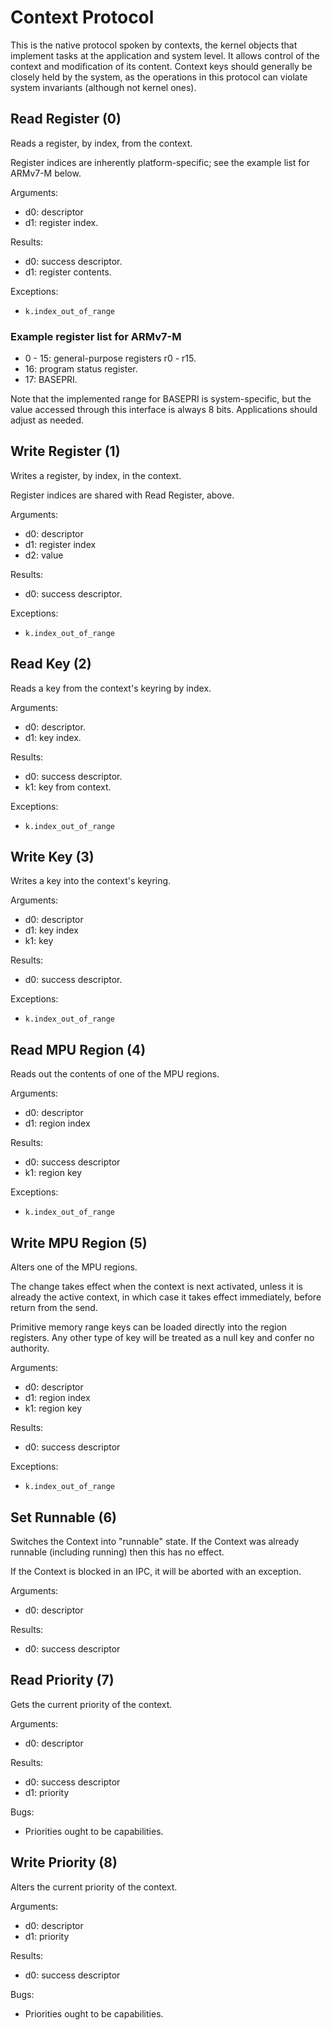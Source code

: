 Context Protocol
================

This is the native protocol spoken by contexts, the kernel objects that
implement tasks at the application and system level.  It allows control of the
context and modification of its content.  Context keys should generally be
closely held by the system, as the operations in this protocol can violate
system invariants (although not kernel ones).


Read Register (0)
-----------------

Reads a register, by index, from the context.

Register indices are inherently platform-specific; see the example list for
ARMv7-M below.

Arguments:
- d0: descriptor
- d1: register index.

Results:
- d0: success descriptor.
- d1: register contents.

Exceptions:
- `k.index_out_of_range`


### Example register list for ARMv7-M

- 0 - 15: general-purpose registers r0 - r15.
- 16: program status register.
- 17: BASEPRI.

Note that the implemented range for BASEPRI is system-specific, but the value
accessed through this interface is always 8 bits.  Applications should adjust as
needed.


Write Register (1)
------------------

Writes a register, by index, in the context.

Register indices are shared with Read Register, above.

Arguments:
- d0: descriptor
- d1: register index
- d2: value

Results:
- d0: success descriptor.

Exceptions:
- `k.index_out_of_range`


Read Key (2)
------------

Reads a key from the context's keyring by index.

Arguments:
- d0: descriptor.
- d1: key index.

Results:
- d0: success descriptor.
- k1: key from context.

Exceptions:
- `k.index_out_of_range`


Write Key (3)
-------------

Writes a key into the context's keyring.

Arguments:
- d0: descriptor
- d1: key index
- k1: key

Results:
- d0: success descriptor.

Exceptions:
- `k.index_out_of_range`


Read MPU Region (4)
-------------------

Reads out the contents of one of the MPU regions.

Arguments:
- d0: descriptor
- d1: region index

Results:
- d0: success descriptor
- k1: region key

Exceptions:
- `k.index_out_of_range`


Write MPU Region (5)
--------------------

Alters one of the MPU regions.

The change takes effect when the context is next activated, unless it is
already the active context, in which case it takes effect immediately, before
return from the send.

Primitive memory range keys can be loaded directly into the region registers.
Any other type of key will be treated as a null key and confer no authority.

Arguments:
- d0: descriptor
- d1: region index
- k1: region key

Results:
- d0: success descriptor

Exceptions:
- `k.index_out_of_range`


Set Runnable (6)
----------------

Switches the Context into "runnable" state.  If the Context was already
runnable (including running) then this has no effect.

If the Context is blocked in an IPC, it will be aborted with an exception.

Arguments:
- d0: descriptor

Results:
- d0: success descriptor


Read Priority (7)
-----------------

Gets the current priority of the context.

Arguments:
- d0: descriptor

Results:
- d0: success descriptor
- d1: priority

Bugs:
- Priorities ought to be capabilities.


Write Priority (8)
------------------

Alters the current priority of the context.

Arguments:
- d0: descriptor
- d1: priority

Results:
- d0: success descriptor

Bugs:
- Priorities ought to be capabilities.
